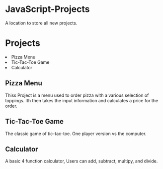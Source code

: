 # JavaScript-Projects
A location to store all new projects.

<h1><strong>Projects</strong></h1>
<li>Pizza Menu</li>
<li>Tic-Tac-Toe Game</li>
<li>Calculator</li>

<h2><strong>Pizza Menu</strong></h2>
<p>Thiss Project is a menu used to order pizza with a various selection of toppings.  Ith then takes the 
  input information and calculates a price for the order. 
  </p> 
  
 <h2><strong>Tic-Tac-Toe Game</strong></h2/
 <p>The classic game of tic-tac-toe.  One player version vs the computer. </p>
   
 <h2><strong>Calculator</strong></h2>
 <p>A basic 4 function calculator,  Users can add, subtract, multipy, and divide.</>
